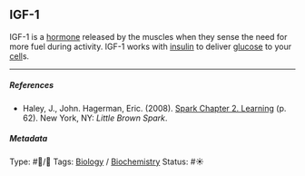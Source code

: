 ## IGF-1

IGF-1 is a [hormone]() released by the muscles when they sense the need for more fuel during activity. IGF-1 works with [insulin](Insulin.md) to deliver [glucose]() to your [cell]()s.

---

##### References

* Haley, J., John. Hagerman, Eric. (2008). [Spark Chapter 2. Learning](Spark%20Chapter%202.%20Learning.md)  (p. 62). New York, NY: *Little Brown Spark*.

##### Metadata

Type: #🔵/🔵 
Tags: [Biology]() / [Biochemistry](Biochemistry.md) 
Status: #☀️ 
